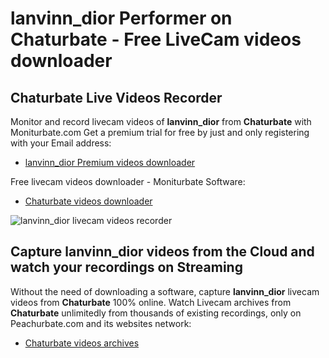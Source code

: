 # lanvinn_dior Performer on Chaturbate - Free LiveCam videos downloader

## Chaturbate Live Videos Recorder

Monitor and record livecam videos of **lanvinn_dior** from **Chaturbate** with Moniturbate.com
Get a premium trial for free by just and only registering with your Email address:
* [lanvinn_dior Premium videos downloader](https://moniturbate.com/request-demo-licence-key.html)

Free livecam videos downloader - Moniturbate Software:
* [Chaturbate videos downloader](https://moniturbate.com/moniturbate-download-software.html)

![lanvinn_dior livecam videos recorder](https://peachurnet.com/templates/moniturbate-software.png)


## Capture lanvinn_dior videos from the Cloud and watch your recordings on Streaming

Without the need of downloading a software, capture **lanvinn_dior** livecam videos from **Chaturbate** 100% online.
Watch Livecam archives from **Chaturbate** unlimitedly from thousands of existing recordings, only on Peachurbate.com and its websites network:
* [Chaturbate videos archives](https://peachurnet.com/)